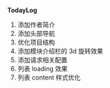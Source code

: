 **TodayLog**

 1. 添加作者简介
 2. 添加头部导航
 3. 优化项目结构
 4. 添加模块介绍栏的 3d 旋转效果
 5. 添加请求相关配置
 6. 列表 loading 效果
 7. 列表 content 样式优化